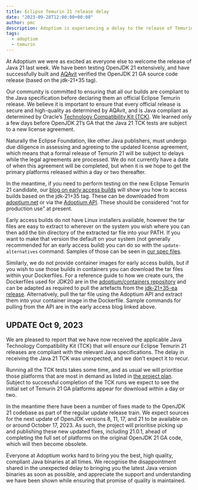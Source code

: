 ```yaml
---
title: Eclipse Temurin 21 release delay
date: "2023-09-28T12:00:00+00:00"
author: pmc
description: Adoptium is experiencing a delay to the release of Temurin 21
tags:
  - adoptium
  - temurin
---
```


At Adoptium we were as excited as everyone else to welcome the release of Java 21 last week. We have been testing OpenJDK 21 extensively, and have successfully built and [AQAvit](https://adoptium.net/en-GB/aqavit) verified the OpenJDK 21 GA source code release (based on the jdk-21+35 tag).

Our community is committed to ensuring that all our builds are compliant to the Java specification before declaring them an official Eclipse Temurin release. We believe it is important to ensure that every official release is secure and high-quality as determined by AQAvit, and is Java compliant as determined by Oracle’s [Technology Compatibility Kit (TCK)](https://openjdk.org/groups/conformance/JckAccess). We learned only a few days before OpenJDK 21’s GA that the Java 21 TCK tests are subject to a new license agreement.

Naturally the Eclipse Foundation, like other Java publishers, must undergo due diligence in assessing and agreeing to the updated license agreement, which means that a formal release of Temurin 21 will be subject to delays while the legal agreements are processed. We do not currently have a date of when this agreement will be completed, but when it is we hope to get the primary platforms released within a day or two thereafter.

In the meantime, if you need to perform testing on the new Eclipse Temurin 21 candidate, our [blog on early access builds](https://adoptium.net/blog/2023/08/early-access-builds/) will show you how to access builds based on the jdk-21+35 tag. These can be downloaded from [adoptium.net](https://adoptium.net/temurin/nightly/?version=21) or via the [Adoptium API](http://api.adoptium.net). These should be considered “not for production use” at present.

Early access builds do not have Linux installers available, however the tar files are easy to extract to wherever on the system you wish where you can then add the bin directory of the extracted tar file into your PATH. If you want to make that version the default on your system (not generally recommended for an early access build) you can do so with the `update-alternatives` command. Samples of those can be seen in [our spec files](https://github.com/adoptium/installer/blob/61e4cf765d6202efbedf36f62bd74ecbeea171ea/linux/jdk/redhat/src/main/packaging/temurin/20/temurin-20-jdk.spec#L154).

Similarly, we do not provide container images for early access builds, but if you wish to use those builds in containers you can download the tar files within your Dockerfiles. For a reference guide to how we create ours, the Dockerfiles used for JDK20 are in the [adoptium/containers repository](https://github.com/adoptium/containers/tree/main/20/jdk) and can be adapted as required to pull the artefacts from the [jdk-21+35-ea release](https://github.com/adoptium/temurin21-binaries/releases/tag/jdk-21%2B35-ea-beta). Alternatively, pull the tar file using the Adoptium API and extract them into your container image in the Dockerfile. Sample commands for pulling from the API are in the early access blog linked above.

## UPDATE Oct 9, 2023

We are pleased to report that we have now received the applicable Java Technology Compatibility Kit (TCK) that will ensure our Eclipse Temurin 21 releases are compliant with the relevant Java specifications. The delay in receiving the Java 21 TCK was unexpected, and we don’t expect it to recur.

Running all the TCK tests takes some time, and as usual we will prioritise those platforms that are most in demand as listed in [the project plan](https://github.com/adoptium/adoptium/wiki/Adoptium-Platform-Priorities). Subject to successful completion of the TCK runs we expect to see the initial set of Temurin 21 GA platforms appear for download within a day or two.

In the meantime there have been a number of fixes made to the OpenJDK 21 codebase as part of the regular update release train. We expect sources for the next update of OpenJDK versions 8, 11, 17, and 21 to be available on or around October 17, 2023. As such, the project will prioritise picking up and publishing these new updated fixes, including 21.0.1, ahead of completing the full set of platforms on the original OpenJDK 21 GA code, which will then become obsolete.

Everyone at Adoptium works hard to bring you the best, high quality, compliant Java binaries at all times. We recognise the disappointment shared in the unexpected delay to bringing you the latest Java version binaries as soon as possible, and appreciate the support and understanding we have been shown while ensuring that promise of quality is maintained.
